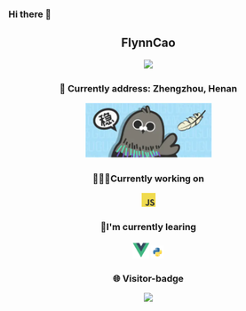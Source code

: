 ### Hi there 👋

<div align="center">
  
## FlynnCao

</div>


<div align="center">
  
<img width="400" src="https://github-readme-stats.vercel.app/api?username=caozhenfei&show_icons=true&title_color=fff&icon_color=79ff97&text_color=9f9f9f&bg_color=151515">

</div>




<div align="center">
  
### 📍 Currently address: Zhengzhou, Henan

</div>

<div align="center">
  
![GuGuGu](https://raw.githubusercontent.com/yinghualuowu/yinghualuowu/master/pic/gugu.png)

</div>


<div align="center">

### 👨🏻‍💻Currently working on

</div>

<div align="center">

<img height="25" src="https://raw.githubusercontent.com/github/explore/ccc16358ac4530c6a69b1b80c7223cd2744dea83/topics/javascript/javascript.png">

</div>

<div align="center">

### 💙I'm currently learing

</div>

<div align="center">

<img height="30" src="https://raw.githubusercontent.com/github/explore/ccc16358ac4530c6a69b1b80c7223cd2744dea83/topics/vue/vue.png">
<img height="23" src="https://raw.githubusercontent.com/github/explore/ccc16358ac4530c6a69b1b80c7223cd2744dea83/topics/python/python.png">

</div>

<div align="center">

### 🌐 Visitor-badge

</div>

<div align="center">

![](https://visitor-badge.glitch.me/badge?page_id=FlynnCao.FlynnCao)

</div>

